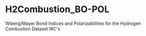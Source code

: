 # H2Combustion_BO-POL
Wiberg/Mayer Bond Indices and Polarizabilities for the Hydrogen Combustion Dataset IRC's
